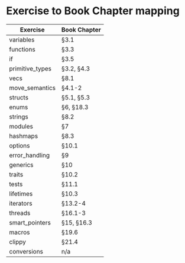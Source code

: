 # Exercise to Book Chapter mapping

| Exercise               | Book Chapter        |
| ---------------------- | ------------------- |
| variables              | §3.1                |
| functions              | §3.3                |
| if                     | §3.5                |
| primitive_types        | §3.2, §4.3          |
| vecs                   | §8.1                |
| move_semantics         | §4.1-2              |
| structs                | §5.1, §5.3          |
| enums                  | §6, §18.3           |
| strings                | §8.2                |
| modules                | §7                  |
| hashmaps               | §8.3                |
| options                | §10.1               |
| error_handling         | §9                  |
| generics               | §10                 |
| traits                 | §10.2               |
| tests                  | §11.1               |    1
| lifetimes              | §10.3               |
| iterators              | §13.2-4             | 5
| threads                | §16.1-3             |    1
| smart_pointers         | §15, §16.3          |
| macros                 | §19.6               | 4
| clippy                 | §21.4               | 3
| conversions            | n/a                 | 5
